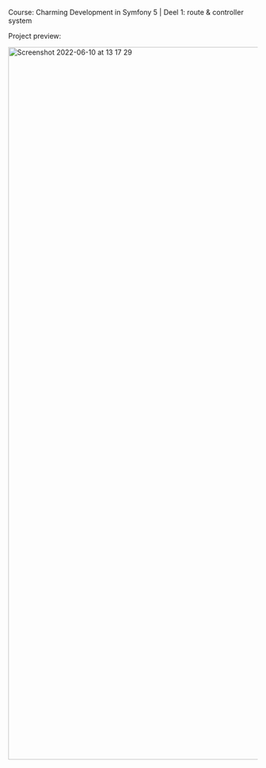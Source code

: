 Course: Charming Development in Symfony 5 | Deel 1: route & controller system


Project preview:

<img width="1440" alt="Screenshot 2022-06-10 at 13 17 29" src="https://user-images.githubusercontent.com/91531129/173136875-86d1d251-0d4c-408b-9d13-c1e2d2fdf0ac.png">
